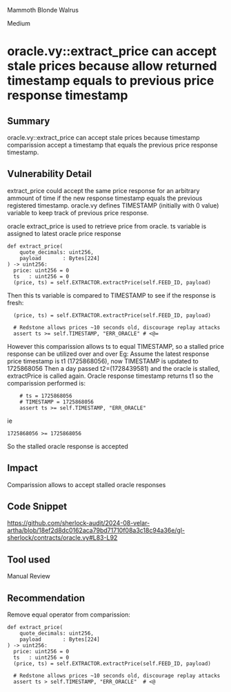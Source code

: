 Mammoth Blonde Walrus

Medium

# oracle.vy::extract_price can accept stale prices because allow returned timestamp equals to previous price response timestamp

## Summary
oracle.vy::extract_price can accept stale prices because timestamp comparission accept a timestamp that equals the previous price response timestamp.

## Vulnerability Detail
extract_price could accept the same price response for an arbitrary ammount of time if the new response timestamp equals the previous registered timestamp.
oracle.vy defines TIMESTAMP (initially with 0 value) variable to keep track of previous price response.

oracle extract_price is used to retrieve price from oracle.
ts variable is assigned to latest oracle price response
```solidity
def extract_price(
    quote_decimals: uint256,
    payload       : Bytes[224]
) -> uint256:
  price: uint256 = 0
  ts   : uint256 = 0
  (price, ts) = self.EXTRACTOR.extractPrice(self.FEED_ID, payload)
```
Then this ts variable is compared to TIMESTAMP to see if the response is fresh:
```solidity
  (price, ts) = self.EXTRACTOR.extractPrice(self.FEED_ID, payload)

  # Redstone allows prices ~10 seconds old, discourage replay attacks
  assert ts >= self.TIMESTAMP, "ERR_ORACLE"	# <@=
```
However this comparission allows ts to equal TIMESTAMP, so a stalled price response can be utilized over and over
Eg:
Assume the latest response price timestamp is t1 (1725868056), now TIMESTAMP is updated to 1725868056
Then a day passed t2=(1728439581) and the oracle is stalled, extractPrice is called again.
Oracle response timestamp returns t1 so the comparission performed is:
```solidity
	# ts = 1725868056
	# TIMESTAMP = 1725868056
	assert ts >= self.TIMESTAMP, "ERR_ORACLE"
```
ie
```solidity
1725868056 >= 1725868056
```
So the stalled oracle response is accepted

## Impact
Comparission allows to accept stalled oracle responses  

## Code Snippet
https://github.com/sherlock-audit/2024-08-velar-artha/blob/18ef2d8dc0162aca79bd71710f08a3c18c94a36e/gl-sherlock/contracts/oracle.vy#L83-L92

## Tool used

Manual Review

## Recommendation
Remove equal operator from comparission:
```solidity
def extract_price(
    quote_decimals: uint256,
    payload       : Bytes[224]
) -> uint256:
  price: uint256 = 0
  ts   : uint256 = 0
  (price, ts) = self.EXTRACTOR.extractPrice(self.FEED_ID, payload)

  # Redstone allows prices ~10 seconds old, discourage replay attacks
  assert ts > self.TIMESTAMP, "ERR_ORACLE"	# <@
```